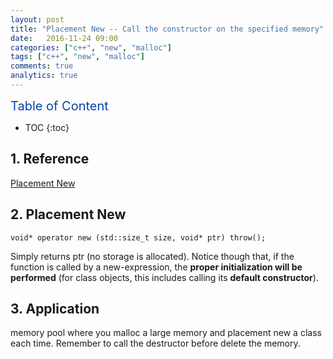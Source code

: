 ```yaml
---
layout: post
title: "Placement New -- Call the constructor on the specified memory"
date:   2016-11-24 09:00
categories: ["c++", "new", "malloc"]
tags: ["c++", "new", "malloc"]
comments: true
analytics: true
---
```


<span/>

<span style="color: #0645ad; font-size:20px">Table of Content<span/>

  * TOC
  {:toc}

## 1. Reference

[Placement New](http://www.cppblog.com/kongque/archive/2010/02/20/108093.html)

## 2. Placement New

~~~
void* operator new (std::size_t size, void* ptr) throw();
~~~

Simply returns ptr (no storage is allocated). Notice though that, if the
function is called by a new-expression, the **proper initialization will be
performed** (for class objects, this includes calling its **default
constructor**).

## 3. Application

memory pool where you malloc a large memory and placement new a class each time.
Remember to call the destructor before delete the memory.
